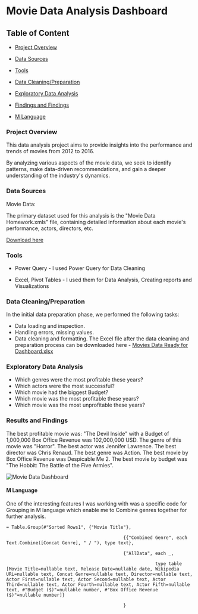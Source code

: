 # Movie Data Analysis Dashboard





## Table of Content

 - [Project Overview](#project-overview)

 - [Data Sources](#data-sources)

 - [Tools](#tools)

 - [Data Cleaning/Preparation](#data-cleaning-/-preparation)

 - [Exploratory Data Analysis](#exploratory-data-analysis)

 - [Findings and Findings](#results-and-findings)

 - [M Language](#m-language)



### Project Overview

This data analysis project aims to provide insights into the performance and trends of movies from 2012 to 2016. 

By analyzing various aspects of the movie data, we seek to identify patterns, make data-driven recommendations, and gain a deeper understanding of the industry's dynamics.



### Data Sources

Movie Data: 

The primary dataset used for this analysis is the "Movie Data Homework.xmls" file, containing detailed information about each movie's performance, actors, directors, etc.

[Download here](https://github.com/user-attachments/files/16405334/Movies.Data.Homework.xlsx)


### Tools

 - Power Query - I used Power Query for Data Cleaning 

 - Excel, Pivot Tables - I used them for Data Analysis, Creating reports and Visualizations



### Data Cleaning/Preparation

In the initial data preparation phase, we performed the following tasks:
 - Data loading and inspection.
 - Handling errors, missing values.
 - Data cleaning and formatting.
The Excel file after the data cleaning and preparation process can be  downloaded here - [Movies Data Ready for Dashboard.xlsx](https://github.com/user-attachments/files/16405712/Movies.Data.Ready.for.Dashboard.xlsx)


### Exploratory Data Analysis

 - Which genres were the most profitable these years?
 - Which actors were the most successful?
 - Which movie had the biggest Budget?
 - Which movie was the most profitable these years?
 - Which movie was the most unprofitable these years?


### Results and Findings

The best profitable movie was: "The Devil Inside" with a Budget of 1,000,000 Box Office Revenue was 102,000,000 USD. The genre of this movie was "Horror".
The best actor was Jennifer Lawrence.
The best director was Chris Renaud.
The best genre was Action.
The best movie by Box Office Revenue was Despicable Me 2.
The best movie by budget was "The Hobbit: The Battle of the Five Armies". 

![Movie Data Dashboard](https://github.com/user-attachments/assets/71268df6-9a6e-4db0-9d56-ec5bfac4962e)


#### M Language 

One of the interesting features I was working with was a specific code for Grouping in M language which enable me to Combine genres together for further analysis.

```
= Table.Group(#"Sorted Rows1", {"Movie Title"}, 

                                            {{"Combined Genre", each Text.Combine([Concat Genre], " / "), type text},

                                            {"AllData", each _, 

                                                        type table [Movie Title=nullable text, Release Date=nullable date, Wikipedia URL=nullable text, Concat Genre=nullable text, Director=nullable text, Actor First=nullable text, Actor Second=nullable text, Actor Third=nullable text, Actor Fourth=nullable text, Actor Fifth=nullable text, #"Budget ($)"=nullable number, #"Box Office Revenue ($)"=nullable number]}

                                            }
```

